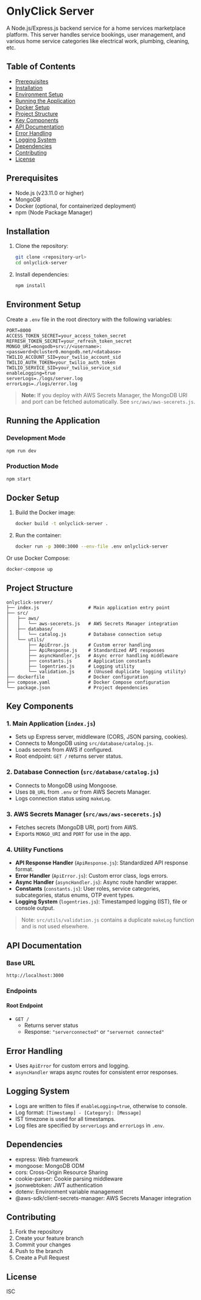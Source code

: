 # OnlyClick Server

A Node.js/Express.js backend service for a home services marketplace platform. This server handles service bookings, user management, and various home service categories like electrical work, plumbing, cleaning, etc.

## Table of Contents
- [Prerequisites](#prerequisites)
- [Installation](#installation)
- [Environment Setup](#environment-setup)
- [Running the Application](#running-the-application)
- [Docker Setup](#docker-setup)
- [Project Structure](#project-structure)
- [Key Components](#key-components)
- [API Documentation](#api-documentation)
- [Error Handling](#error-handling)
- [Logging System](#logging-system)
- [Dependencies](#dependencies)
- [Contributing](#contributing)
- [License](#license)

## Prerequisites

- Node.js (v23.11.0 or higher)
- MongoDB
- Docker (optional, for containerized deployment)
- npm (Node Package Manager)

## Installation

1. Clone the repository:
    ```bash
    git clone <repository-url>
    cd onlyclick-server
    ```

2. Install dependencies:
    ```bash
    npm install
    ```

## Environment Setup

Create a `.env` file in the root directory with the following variables:

```env
PORT=8000
ACCESS_TOKEN_SECRET=your_access_token_secret
REFRESH_TOKEN_SECRET=your_refresh_token_secret
MONGO_URI=mongodb+srv://<username>:<password>@cluster0.mongodb.net/<database>
TWILIO_ACCOUNT_SID=your_twilio_account_sid
TWILIO_AUTH_TOKEN=your_twilio_auth_token
TWILIO_SERVICE_SID=your_twilio_service_sid
enableLogging=true
serverLogs=./logs/server.log
errorLogs=./logs/error.log
```

> **Note:** If you deploy with AWS Secrets Manager, the MongoDB URI and port can be fetched automatically. See `src/aws/aws-secerets.js`.

## Running the Application

### Development Mode
```bash
npm run dev
```

### Production Mode
```bash
npm start
```

## Docker Setup

1. Build the Docker image:
    ```bash
    docker build -t onlyclick-server .
    ```

2. Run the container:
    ```bash
    docker run -p 3000:3000 --env-file .env onlyclick-server
    ```

Or use Docker Compose:
```bash
docker-compose up
```

## Project Structure

```
onlyclick-server/
├── index.js                  # Main application entry point
├── src/
│   ├── aws/
│   │   └── aws-secerets.js   # AWS Secrets Manager integration
│   ├── database/
│   │   └── catalog.js        # Database connection setup
│   └── utils/
│       ├── ApiError.js       # Custom error handling
│       ├── ApiResponse.js    # Standardized API responses
│       ├── asyncHandler.js   # Async error handling middleware
│       ├── constants.js      # Application constants
│       ├── logentries.js     # Logging utility
│       └── validation.js     # (Unused duplicate logging utility)
├── dockerfile                # Docker configuration
├── compose.yaml              # Docker Compose configuration
└── package.json              # Project dependencies
```

## Key Components

### 1. Main Application (`index.js`)
- Sets up Express server, middleware (CORS, JSON parsing, cookies).
- Connects to MongoDB using `src/database/catalog.js`.
- Loads secrets from AWS if configured.
- Root endpoint: `GET /` returns server status.

### 2. Database Connection (`src/database/catalog.js`)
- Connects to MongoDB using Mongoose.
- Uses `DB_URL` from `.env` or from AWS Secrets Manager.
- Logs connection status using `makeLog`.

### 3. AWS Secrets Manager (`src/aws/aws-secerets.js`)
- Fetches secrets (MongoDB URI, port) from AWS.
- Exports `MONGO_URI` and `PORT` for use in the app.

### 4. Utility Functions

- **API Response Handler** (`ApiResponse.js`): Standardized API response format.
- **Error Handler** (`ApiError.js`): Custom error class, logs errors.
- **Async Handler** (`asyncHandler.js`): Async route handler wrapper.
- **Constants** (`constants.js`): User roles, service categories, subcategories, status enums, OTP event types.
- **Logging System** (`logentries.js`): Timestamped logging (IST), file or console output.

> Note: `src/utils/validation.js` contains a duplicate `makeLog` function and is not used elsewhere.

## API Documentation

### Base URL
```
http://localhost:3000
```

### Endpoints

#### Root Endpoint
- `GET /`
  - Returns server status
  - Response: `"serverconnected"` or `"servernot connected"`

## Error Handling

- Uses `ApiError` for custom errors and logging.
- `asyncHandler` wraps async routes for consistent error responses.

## Logging System

- Logs are written to files if `enableLogging=true`, otherwise to console.
- Log format: `[Timestamp] - [Category]: [Message]`
- IST timezone is used for all timestamps.
- Log files are specified by `serverLogs` and `errorLogs` in `.env`.

## Dependencies

- express: Web framework
- mongoose: MongoDB ODM
- cors: Cross-Origin Resource Sharing
- cookie-parser: Cookie parsing middleware
- jsonwebtoken: JWT authentication
- dotenv: Environment variable management
- @aws-sdk/client-secrets-manager: AWS Secrets Manager integration

## Contributing

1. Fork the repository
2. Create your feature branch
3. Commit your changes
4. Push to the branch
5. Create a Pull Request

## License

ISC